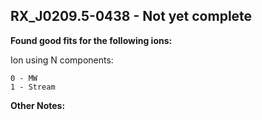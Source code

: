 ## RX_J0209.5-0438 - Not yet complete
**Found good fits for the following ions:**

Ion using N components:
```
0 - MW
1 - Stream
```


**Other Notes:**

